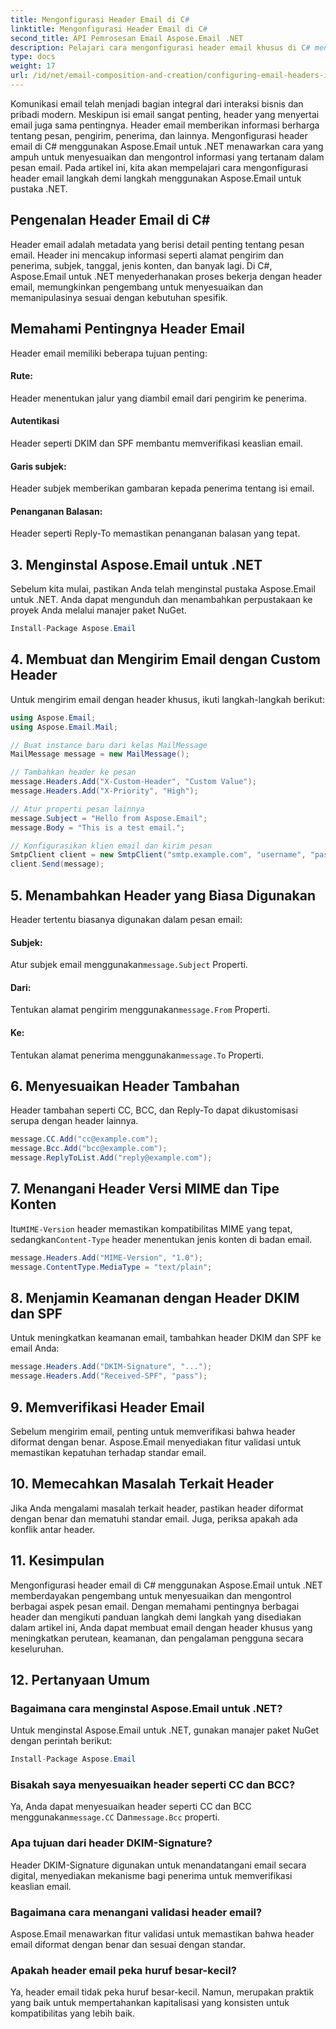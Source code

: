 ```yaml
---
title: Mengonfigurasi Header Email di C#
linktitle: Mengonfigurasi Header Email di C#
second_title: API Pemrosesan Email Aspose.Email .NET
description: Pelajari cara mengonfigurasi header email khusus di C# menggunakan Aspose.Email untuk .NET. Panduan langkah demi langkah dengan kode sumber disertakan. Tingkatkan kontrol dan keamanan email.
type: docs
weight: 17
url: /id/net/email-composition-and-creation/configuring-email-headers-in-csharp/
---
```


Komunikasi email telah menjadi bagian integral dari interaksi bisnis dan pribadi modern. Meskipun isi email sangat penting, header yang menyertai email juga sama pentingnya. Header email memberikan informasi berharga tentang pesan, pengirim, penerima, dan lainnya. Mengonfigurasi header email di C# menggunakan Aspose.Email untuk .NET menawarkan cara yang ampuh untuk menyesuaikan dan mengontrol informasi yang tertanam dalam pesan email. Pada artikel ini, kita akan mempelajari cara mengonfigurasi header email langkah demi langkah menggunakan Aspose.Email untuk pustaka .NET.

## Pengenalan Header Email di C#

Header email adalah metadata yang berisi detail penting tentang pesan email. Header ini mencakup informasi seperti alamat pengirim dan penerima, subjek, tanggal, jenis konten, dan banyak lagi. Di C#, Aspose.Email untuk .NET menyederhanakan proses bekerja dengan header email, memungkinkan pengembang untuk menyesuaikan dan memanipulasinya sesuai dengan kebutuhan spesifik.

## Memahami Pentingnya Header Email

Header email memiliki beberapa tujuan penting:
#### Rute: 
Header menentukan jalur yang diambil email dari pengirim ke penerima.
#### Autentikasi
Header seperti DKIM dan SPF membantu memverifikasi keaslian email.
#### Garis subjek: 
Header subjek memberikan gambaran kepada penerima tentang isi email.
#### Penanganan Balasan: 
Header seperti Reply-To memastikan penanganan balasan yang tepat.

## 3. Menginstal Aspose.Email untuk .NET

Sebelum kita mulai, pastikan Anda telah menginstal pustaka Aspose.Email untuk .NET. Anda dapat mengunduh dan menambahkan perpustakaan ke proyek Anda melalui manajer paket NuGet.

```csharp
Install-Package Aspose.Email
```

## 4. Membuat dan Mengirim Email dengan Custom Header

Untuk mengirim email dengan header khusus, ikuti langkah-langkah berikut:

```csharp
using Aspose.Email;
using Aspose.Email.Mail;

// Buat instance baru dari kelas MailMessage
MailMessage message = new MailMessage();

// Tambahkan header ke pesan
message.Headers.Add("X-Custom-Header", "Custom Value");
message.Headers.Add("X-Priority", "High");

// Atur properti pesan lainnya
message.Subject = "Hello from Aspose.Email";
message.Body = "This is a test email.";

// Konfigurasikan klien email dan kirim pesan
SmtpClient client = new SmtpClient("smtp.example.com", "username", "password");
client.Send(message);
```

## 5. Menambahkan Header yang Biasa Digunakan

Header tertentu biasanya digunakan dalam pesan email:

#### Subjek: 
 Atur subjek email menggunakan`message.Subject` Properti.
#### Dari: 
 Tentukan alamat pengirim menggunakan`message.From` Properti.
#### Ke: 
 Tentukan alamat penerima menggunakan`message.To` Properti.

## 6. Menyesuaikan Header Tambahan

Header tambahan seperti CC, BCC, dan Reply-To dapat dikustomisasi serupa dengan header lainnya.

```csharp
message.CC.Add("cc@example.com");
message.Bcc.Add("bcc@example.com");
message.ReplyToList.Add("reply@example.com");
```

## 7. Menangani Header Versi MIME dan Tipe Konten

 Itu`MIME-Version` header memastikan kompatibilitas MIME yang tepat, sedangkan`Content-Type` header menentukan jenis konten di badan email.

```csharp
message.Headers.Add("MIME-Version", "1.0");
message.ContentType.MediaType = "text/plain";
```

## 8. Menjamin Keamanan dengan Header DKIM dan SPF

Untuk meningkatkan keamanan email, tambahkan header DKIM dan SPF ke email Anda:

```csharp
message.Headers.Add("DKIM-Signature", "...");
message.Headers.Add("Received-SPF", "pass");
```

## 9. Memverifikasi Header Email

Sebelum mengirim email, penting untuk memverifikasi bahwa header diformat dengan benar. Aspose.Email menyediakan fitur validasi untuk memastikan kepatuhan terhadap standar email.

## 10. Memecahkan Masalah Terkait Header

Jika Anda mengalami masalah terkait header, pastikan header diformat dengan benar dan mematuhi standar email. Juga, periksa apakah ada konflik antar header.

## 11. Kesimpulan

Mengonfigurasi header email di C# menggunakan Aspose.Email untuk .NET memberdayakan pengembang untuk menyesuaikan dan mengontrol berbagai aspek pesan email. Dengan memahami pentingnya berbagai header dan mengikuti panduan langkah demi langkah yang disediakan dalam artikel ini, Anda dapat membuat email dengan header khusus yang meningkatkan perutean, keamanan, dan pengalaman pengguna secara keseluruhan.

## 12. Pertanyaan Umum

### Bagaimana cara menginstal Aspose.Email untuk .NET?

Untuk menginstal Aspose.Email untuk .NET, gunakan manajer paket NuGet dengan perintah berikut:
```csharp
Install-Package Aspose.Email
```

### Bisakah saya menyesuaikan header seperti CC dan BCC?

 Ya, Anda dapat menyesuaikan header seperti CC dan BCC menggunakan`message.CC` Dan`message.Bcc` properti.

### Apa tujuan dari header DKIM-Signature?

Header DKIM-Signature digunakan untuk menandatangani email secara digital, menyediakan mekanisme bagi penerima untuk memverifikasi keaslian email.

### Bagaimana cara menangani validasi header email?

Aspose.Email menawarkan fitur validasi untuk memastikan bahwa header email diformat dengan benar dan sesuai dengan standar.

### Apakah header email peka huruf besar-kecil?

Ya, header email tidak peka huruf besar-kecil. Namun, merupakan praktik yang baik untuk mempertahankan kapitalisasi yang konsisten untuk kompatibilitas yang lebih baik.